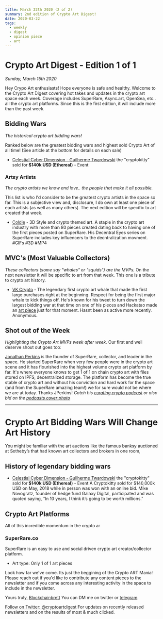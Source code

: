 ```yaml
---
title: March 22th 2020 (2 of 2)
summary: 2nd edition of Crypto Art Digest!
date: 2020-03-22
tags:
  - weekly
  - digest
  - opinion piece
  - art
---
```


# Crypto Art Digest - Edition 1 of 1
 *Sunday, March 15th 2020*

Hey Crypo Art enthusiasts! Hope everyone is safe and healthy. Welcome to the Crypto Art Digest covering hot takes and updates in the crypto art space each week. Coverage includes SuperRare, Async.art, OpenSea, etc.. all the crypto art platforms. Since this is the first edition, it will include more than the past week.

## Bidding Wars 
*The historical crypto art bidding wars!*

Ranked below are the greatest bidding wars and highest sold Crypto Art of all time!
(See article at the bottom for details on each sale)

* [Celestial Cyber Dimension - Guilherme Twardowski](https://www.nytimes.com/2018/05/18/style/cryptokitty-auction.html) the "cryptokitty" sold for **$140k USD (Ethereal)** - Event


### Artsy Artists
*The crypto artists we know and love.. the people that make it all possible.*

This list is who I'd consider to be the greatest crypto artists in the space so far. This is a subjective view and, disclosure, I do own at least one piece of each artists (as well as many others). The next edition will be specific to art created that week.

* [Coldie](https://twitter.com/Coldie) - 3D Style and crypto themed art. A staple in the crypto art industry with more than 80 pieces created dating back to having one of the first pieces posted on SuperRare. His Decentral Eyes series on SuperRare includes key influencers to the decntralization movment. #GIFs #3D #MP4


## MVC's (Most Valuable Collectors)
*These collectors (some say "whales" or "squids") are the MVPs.* On the next newsletter it will be specific to art from that week. This one is a tribute to crypto art history. 

* [VK Crypto](https://SuperRare.co/vk_crypto) - The legendary first crypto art whale that made the first large purchases right at the beginning. Respect for being the first major whale to kick things off. He's known for his tweet to turn down the largest bidding war at that time on one of his pieces and Hackatao made an [art piece](https://SuperRare.co/artwork-v2/vk_crypto-said:-5353) just for that moment. Hasnt been as active more recently. Anonymous.

## Shot out of the Week
*Highlighting the Crypto Art MVPs week after week.* Our first and well deserve shout out goes too:

[Jonathan Perkins](https://twitter.com/jperkinsx?lang=en) is the founder of SuperRare, collector, and leader in the space. He started SuperRare when very few people were in the crypto art scene and it has flourished into the highest volume crypto art platform by far. It's where everyone knows to get 1 of 1 on chain crypto art with files stored on IPFS, decentralized storage. The platform has become the true stable of crypto art and without his conviction and hard work for the space (and from the SuperRare amazing team!) we for sure would not be where we are at today. Thanks JPerkins! *Catch his [curating crypto podcast](https://anchor.fm/curating-crypto/episodes/Jonathan-Perkins-A-musician--programmer--entrepreneur-and-co-founder-of-SuperRare-e592fe) or also bid on the [podcasts cover photo](https://superrare.co/artwork-v2/jonathan-perkins---episode-8-5351)*

-----------------------------------------------------------

# Crypto Art Bidding Wars Will Change Art History 

You might be familiar with the art auctions like the famous banksy auctioned at Sotheby’s that had known art collectors and brokers in one room,

## History of legendary bidding wars
* [Celestial Cyber Dimension - Guilherme Twardowski](https://www.nytimes.com/2018/05/18/style/cryptokitty-auction.html) the "cryptokitty" sold for **$140k USD (Ethereal)** - Event
A Cryptokitty sold for $140,000k USD on May, 2018 while in person was won with an online bid. Mike Novogratz, founder of hedge fund Galaxy Digital, participated and was quoted saying, “In 10 years, I think it’s going to be worth millions.”


## Crypto Art Platforms

All of this incredible momentum in the crypto ar

### SuperRare.co
SuperRare is an easy to use and social driven crypto art creator/collector platform. 
* Art type: Only 1 of 1 art pieces


Look how far we've come. Its just the beggining of the Crypto ART Mania! Please reach out if you'd like to contribute any content pieces to the newsletter and if you come across any interesting activity in the space to include in the newsletter.

Yours truly,
[Blockchainbrett](https://twitter.com/web3brett)
You can DM me on twitter or [telegram](http://telegram.me/blockchainbrett).

<a class="twitter-follow-button"
  href="https://twitter.com/cryptoartdigest">
Follow on Twitter: @cryptoartdigest</a>
For updates on recently released newsletters
and on the results of most & much clicked.